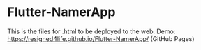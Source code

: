# Flutter-NamerApp
 
This is the files for .html to be deployed to the web. 
Demo: https://resigned4life.github.io/Flutter-NamerApp/ (GitHub Pages)
